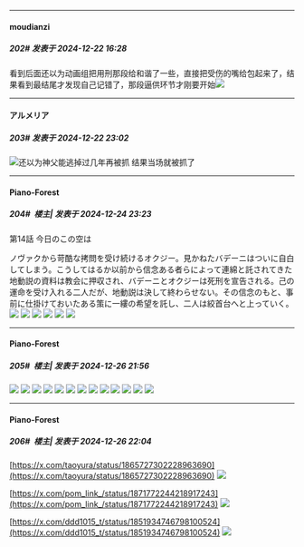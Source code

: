 ﻿
*****

####  moudianzi  
##### 202#       发表于 2024-12-22 16:28

看到后面还以为动画组把用刑那段给和谐了一些，直接把受伤的嘴给包起来了，结果看到最结尾才发现自己记错了，那段逼供环节才刚要开始<img src="https://static.saraba1st.com/image/smiley/face2017/024.png" referrerpolicy="no-referrer">


*****

####  アルメリア  
##### 203#       发表于 2024-12-22 23:02

<img src="https://static.saraba1st.com/image/smiley/face2017/037.png" referrerpolicy="no-referrer">还以为神父能逃掉过几年再被抓 结果当场就被抓了


*****

####  Piano-Forest  
##### 204#         楼主| 发表于 2024-12-24 23:23

第14話 今日のこの空は

ノヴァクから苛酷な拷問を受け続けるオクジー。見かねたバデーニはついに自白してしまう。こうしてはるか以前から信念ある者らによって連綿と託されてきた地動説の資料は教会に押収され、バデーニとオクジーは死刑を宣告される。己の運命を受け入れる二人だが、地動説は決して終わらせない。その信念のもと、事前に仕掛けておいたある策に一縷の希望を託し、二人は絞首台へと上っていく。
<img src="https://p.sda1.dev/20/ea5e67a8c3990c24dd51de6dcdd80aa8/img01.jpg" referrerpolicy="no-referrer">
<img src="https://p.sda1.dev/20/2a6391e4fca5bebbfde4177d61e78588/img02.jpg" referrerpolicy="no-referrer">
<img src="https://p.sda1.dev/20/514ed8313049abd3bac53fe44ecd7010/img03.jpg" referrerpolicy="no-referrer">
<img src="https://p.sda1.dev/20/f8a8f676c6f4ec5d6af3b42f1fc212b5/img04.jpg" referrerpolicy="no-referrer">
<img src="https://p.sda1.dev/20/b59de63593376f4b5735bb597d4e014b/img05.jpg" referrerpolicy="no-referrer">
<img src="https://p.sda1.dev/20/ec3526f34e6f9e6d0c9f7c2cf4c7e0d8/img06.jpg" referrerpolicy="no-referrer">


*****

####  Piano-Forest  
##### 205#         楼主| 发表于 2024-12-26 21:56

<img src="https://p.sda1.dev/21/e9abf79c54766cd930f489c6f1549497/20241226_215359.jpg" referrerpolicy="no-referrer">
<img src="https://p.sda1.dev/21/d4711c7be179cf2fb0a54ac07b08b719/20241226_215402.jpg" referrerpolicy="no-referrer">
<img src="https://p.sda1.dev/21/105a6aeb1d3f3aa098b8921efa2f77f7/20241226_215405.jpg" referrerpolicy="no-referrer">

<img src="https://p.sda1.dev/21/12ffc56c37b732a956d8666075443f60/20241226_215412.jpg" referrerpolicy="no-referrer">
<img src="https://p.sda1.dev/21/55a9435d23495618669e198cc7b0959a/20241226_215417.jpg" referrerpolicy="no-referrer">
<img src="https://p.sda1.dev/21/20ccf4b06f3a204570c757c1022ef40a/20241226_215421.jpg" referrerpolicy="no-referrer">
<img src="https://p.sda1.dev/21/d22ade7c42342771af35fde2e336f8d7/20241226_215425.jpg" referrerpolicy="no-referrer">
<img src="https://p.sda1.dev/21/7f467d81da448680428bb161663a18fc/20241226_215430.jpg" referrerpolicy="no-referrer">
<img src="https://p.sda1.dev/21/ce8e7ab28f7d130b9187fd9c1f3c6cca/20241226_215437.jpg" referrerpolicy="no-referrer">
<img src="https://p.sda1.dev/21/215f07ee0a297e88fe40cb0ac3ce0048/20241226_215443.jpg" referrerpolicy="no-referrer">
<img src="https://p.sda1.dev/21/8ea6c73f5baca79f5cff3f6a541804a4/20241226_215447.jpg" referrerpolicy="no-referrer">
<img src="https://p.sda1.dev/21/cdff9398d57d1caea09590f22be83ae5/20241226_215452.jpg" referrerpolicy="no-referrer">
<img src="https://p.sda1.dev/21/837dc9b6b60bf97cb11128c9b723181b/20241226_215457.jpg" referrerpolicy="no-referrer">


*****

####  Piano-Forest  
##### 206#         楼主| 发表于 2024-12-26 22:04

[https://x.com/taoyura/status/1865727302228963690](https://x.com/taoyura/status/1865727302228963690)
<img src="https://p.sda1.dev/21/0388625ce816d270eee9e1dabf4d5791/20241226_220108.jpg" referrerpolicy="no-referrer">

[https://x.com/pom_link_/status/1871772244218917243](https://x.com/pom_link_/status/1871772244218917243)
<img src="https://p.sda1.dev/21/0a0244b91019c4ec9859061319245ef8/20241226_214354.jpg" referrerpolicy="no-referrer">

[https://x.com/ddd1015_t/status/1851934746798100524](https://x.com/ddd1015_t/status/1851934746798100524)
<img src="https://p.sda1.dev/21/eaafaf9c1c72f2797bd1d2d35f3a509c/20241226_214330.jpg" referrerpolicy="no-referrer">

